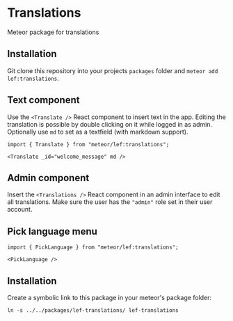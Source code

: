 # Translations

Meteor package for translations

## Installation

Git clone this repository into your projects `packages` folder and `meteor add lef:translations`.

## Text component

Use the `<Translate />` React component to insert text in the app. Editing the translation is possible by double clicking on it while logged in as admin. Optionally use `md` to set as a textfield (with markdown support).

```JSX
import { Translate } from "meteor/lef:translations";

<Translate _id="welcome_message" md />
```

## Admin component

Insert the `<Translations />` React component in an admin interface to edit all translations. Make sure the user has the `"admin"` role set in their user account.

## Pick language menu

```JSX
import { PickLanguage } from "meteor/lef:translations";

<PickLanguage />
```

## Installation

Create a symbolic link to this package in your meteor's package folder:

`ln -s ../../packages/lef-translations/ lef-translations`
